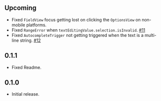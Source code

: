## Upcoming

* Fixed `FieldView` focus getting lost on clicking the `OptionsView` on non-mobile platforms.
* Fixed `RangeError` when `textEditingValue.selection.isInvalid`.
  [#11](https://github.com/xsahil03x/multi_trigger_autocomplete/issues/11)
* Fixed `AutocompleteTrigger` not getting triggered when the text is a multi-line
  string. [#12](https://github.com/xsahil03x/multi_trigger_autocomplete/issues/12)

## 0.1.1

* Fixed Readme.

## 0.1.0

* Initial release.
